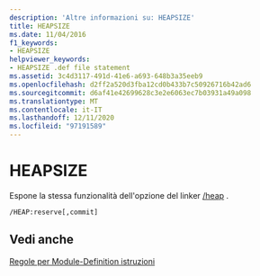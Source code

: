 ```yaml
---
description: 'Altre informazioni su: HEAPSIZE'
title: HEAPSIZE
ms.date: 11/04/2016
f1_keywords:
- HEAPSIZE
helpviewer_keywords:
- HEAPSIZE .def file statement
ms.assetid: 3c4d3117-491d-41e6-a693-648b3a35eeb9
ms.openlocfilehash: d2ff2a520d3fba12cd0b433b7c50926716b42ad6
ms.sourcegitcommit: d6af41e42699628c3e2e6063ec7b03931a49a098
ms.translationtype: MT
ms.contentlocale: it-IT
ms.lasthandoff: 12/11/2020
ms.locfileid: "97191589"
---
```

# <a name="heapsize"></a>HEAPSIZE

Espone la stessa funzionalità dell'opzione del linker [/heap](heap-set-heap-size.md) .

```
/HEAP:reserve[,commit]
```

## <a name="see-also"></a>Vedi anche

[Regole per Module-Definition istruzioni](rules-for-module-definition-statements.md)
